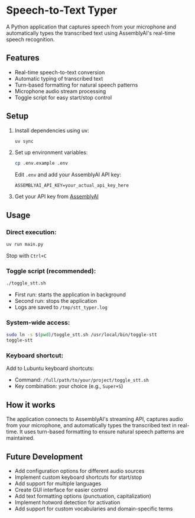 # Speech-to-Text Typer

A Python application that captures speech from your microphone and automatically types the transcribed text using AssemblyAI's real-time speech recognition.

## Features

- Real-time speech-to-text conversion
- Automatic typing of transcribed text
- Turn-based formatting for natural speech patterns
- Microphone audio stream processing
- Toggle script for easy start/stop control

## Setup

1. Install dependencies using uv:
   ```bash
   uv sync
   ```

2. Set up environment variables:
   ```bash
   cp .env.example .env
   ```
   Edit `.env` and add your AssemblyAI API key:
   ```
   ASSEMBLYAI_API_KEY=your_actual_api_key_here
   ```

3. Get your API key from [AssemblyAI](https://www.assemblyai.com/)

## Usage

### Direct execution:
```bash
uv run main.py
```
Stop with `Ctrl+C`

### Toggle script (recommended):
```bash
./toggle_stt.sh
```
- First run: starts the application in background
- Second run: stops the application
- Logs are saved to `/tmp/stt_typer.log`

### System-wide access:
```bash
sudo ln -s $(pwd)/toggle_stt.sh /usr/local/bin/toggle-stt
toggle-stt
```

### Keyboard shortcut:
Add to Lubuntu keyboard shortcuts:
- Command: `/full/path/to/your/project/toggle_stt.sh`  
- Key combination: your choice (e.g., `Super+S`)

## How it works

The application connects to AssemblyAI's streaming API, captures audio from your microphone, and automatically types the transcribed text in real-time. It uses turn-based formatting to ensure natural speech patterns are maintained.

## Future Development

- Add configuration options for different audio sources
- Implement custom keyboard shortcuts for start/stop
- Add support for multiple languages
- Create GUI interface for easier control
- Add text formatting options (punctuation, capitalization)
- Implement hotword detection for activation
- Add support for custom vocabularies and domain-specific terms